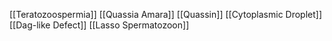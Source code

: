 [[Teratozoospermia]]
[[Quassia Amara]]
[[Quassin]]
[[Cytoplasmic Droplet]]
[[Dag-like Defect]]
[[Lasso Spermatozoon]]
